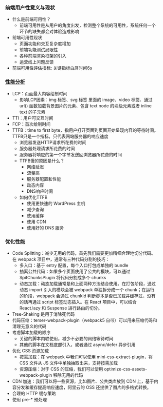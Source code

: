 ### 前端用户性意义与现状
- 什么是前端可用性？
  - 前端可用性是从用户的角度出发，检测整个系统的可用性，系统任何一个环节的缺失都会对体验造成影响
- 前端可用性现状
  - 页面功能和交互复杂度增加
  - 前端功能测试局限性
  - 各种前端渲染框架的引入
  - 运营线上问题反馈
- 前端可用性评估指标: 关键指标白屏时间6s

### [性能分析](https://zhuanlan.zhihu.com/p/376925215)
- LCP：页面最大内容绘制时间
  - 影响LCP因素：img 标签、svg 标签 里面的 image、video 标签、通过 url() 函数加载背景图片的元素、包含 text node 的块级元素或者 inline text 的子元素
- TTI：用户可交互时间
- FCP：首次绘制时间
- TTFB：time to first byte，指用户打开页面到页面开始呈现内容的等待时间。TTFB只是一个指标，只代表网站服务器的响应速度
  - 浏览器发送HTTP请求所花费的时间
  - 服务器处理请求所花费的时间
  - 服务器将响应的第一个字节发送回浏览器所花费的时间
  - TTFB慢的原因是什么？
    - 网络延迟
    - 流量高
    - 服务器配置和性能
    - 动态内容
    - DNS响应时间
  - 如何优化TTFB
    - 使用更快速的 WordPress 主机
    - 减少查询
    - 使用缓存
    - 使用 CDN
    - 使用好的 DNS 服务

### 优化性能
- Code Splitting：减少无用的代码，首先我们需要更加精细合理地切分代码。在 webpack 项目中，通常有三种代码分割的技巧：
  - 多入口：基于 entry 配置，每个入口打包成单独的 bundle
  - 抽离公共代码：如果多个页面使用了公共的模块，可以通过 SpitChunksPlugin 将代码分割成多个 chunks
  - 动态加载：动态加载通常是和上面两种方法结合使用。在打包阶段，通过动态 import 引入的模块会被 webpack 单独拆分成一个 chunk；在运行的阶段，webpack 会通过 chunkId 判断脚本是否已加载并缓存过，没有的话再通过 script 标签动态插入。在 React 项目中，可以结合 React.lazy 和 Suspense 进行路由的切分。
- Tree-Shaking 是用于消除死代码
- 代码压缩：terser-webpack-plugin（webpack5 自带）可以用来压缩代码和清理无意义的代码
- 考虑脚本加载的顺序
  - 关键的脚本内联使用，减少不必要的网络等待时间
  - 其他的脚本在文档底部引入，或者通过 async/defer 异步引用
- 优化 CSS 资源加载
  - 按需加载：在 webpack 中我们可以使用 mini-css-extract-plugin，将 CSS 文件从 JS 文件中单独抽取出来，支持按需加载
  - 资源压缩：对于 CSS 的压缩，我们可以使用 optimize-css-assets-webpack-plugin 移除无用的代码
- CDN 加速：我们可以将一些资源，比如图片、公共类库放到 CDN 上，基于内容分发和缓存提高响应速度，阿里云的 OSS 还提供了图片的多格式转换。
- 合理的 HTTP 缓存策略
- 使用 pre-* 预处理